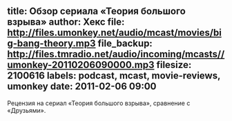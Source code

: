 title: Обзор сериала «Теория большого взрыва»
author: Хекс
file: http://files.umonkey.net/audio/mcast/movies/big-bang-theory.mp3
file_backup: http://files.tmradio.net/audio/incoming/mcasts//umonkey-20110206090000.mp3
filesize: 2100616
labels: podcast, mcast, movie-reviews, umonkey
date: 2011-02-06 09:00
---
<p>Рецензия на сериал «Теория большого взрыва», сравнение с «Друзьями».</p>